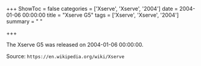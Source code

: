 +++
ShowToc = false
categories = ['Xserve', 'Xserve', '2004']
date = 2004-01-06 00:00:00
title = "Xserve G5"
tags = ['Xserve', 'Xserve', '2004']
summary = " "

+++

The Xserve G5 was released on 2004-01-06 00:00:00.

Source: `https://en.wikipedia.org/wiki/Xserve`


